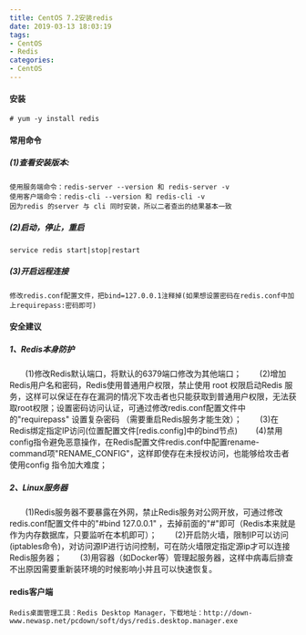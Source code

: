 ```yaml
---
title: CentOS 7.2安装redis
date: 2019-03-13 18:03:19
tags:
- CentOS
- Redis
categories:
- CentOS
---
```

#### 安装
	# yum -y install redis
#### 常用命令
##### (1)查看安装版本:
	使用服务端命令：redis-server --version 和 redis-server -v
	使用客户端命令：redis-cli --version 和 redis-cli -v
	因为redis 的server 与 cli 同时安装，所以二者查出的结果基本一致
##### (2)启动，停止，重启
	service redis start|stop|restart
##### (3)开启远程连接
	修改redis.conf配置文件，把bind=127.0.0.1注释掉(如果想设置密码在redis.conf中加上requirepass:密码即可)

<escape><!-- more --></escape>

#### 安全建议
##### 1、Redis本身防护
       (1)修改Redis默认端口，将默认的6379端口修改为其他端口；
       (2)增加Redis用户名和密码，Redis使用普通用户权限，禁止使用 root 权限启动Redis 服务，这样可以保证在存在漏洞的情况下攻击者也只能获取到普通用户权限，无法获取root权限；设置密码访问认证，可通过修改redis.conf配置文件中的"requirepass" 设置复杂密码 （需要重启Redis服务才能生效）；
       (3)在Redis绑定指定IP访问(位置配置文件[redis.config]中的bind节点)
       (4)禁用config指令避免恶意操作，在Redis配置文件redis.conf中配置rename-command项"RENAME_CONFIG"，这样即使存在未授权访问，也能够给攻击者使用config 指令加大难度；
##### 2、Linux服务器
       (1)Redis服务器不要暴露在外网，禁止Redis服务对公网开放，可通过修改redis.conf配置文件中的"#bind 127.0.0.1" ，去掉前面的"#"即可（Redis本来就是作为内存数据库，只要监听在本机即可）；
       (2)开启防火墙，限制IP可以访问(iptables命令)，对访问源IP进行访问控制，可在防火墙限定指定源ip才可以连接Redis服务器；
       (3)用容器（如Docker等）管理起服务器，这样中病毒后排查不出原因需要重新装环境的时候影响小并且可以快速恢复。

#### redis客户端
	Redis桌面管理工具：Redis Desktop Manager，下载地址：http://down-www.newasp.net/pcdown/soft/dys/redis.desktop.manager.exe